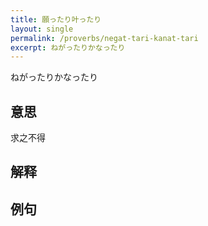 ```yaml
---
title: 願ったり叶ったり
layout: single
permalink: /proverbs/negat-tari-kanat-tari
excerpt: ねがったりかなったり
---
```


ねがったりかなったり

## 意思

求之不得

## 解释

## 例句

